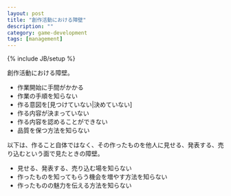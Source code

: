 ```yaml
---
layout: post
title: "創作活動における障壁"
description: ""
category: game-development
tags: [management]
---
```

{% include JB/setup %}

創作活動における障壁。

- 作業開始に手間がかかる
- 作業の手順を知らない
- 作る意図を[見つけていない|決めていない]
- 作る内容が決まっていない
- 作る内容を認めることができない
- 品質を保つ方法を知らない

以下は、作ること自体ではなく、その作ったものを他人に見せる、発表する、売り込むという面で見たときの障壁。

- 見せる、発表する、売り込む場を知らない
- 作ったものを知ってもらう機会を増やす方法を知らない
- 作ったものの魅力を伝える方法を知らない
